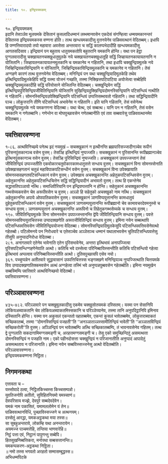 ```yaml
---
title: १०. इन्द्रिययमकम्

---
```

१०. इन्द्रिययमकम्  
इदानि तेसञ्ञेव मूलयमके देसितानं कुसलादिधम्मानं लब्भमानवसेन एकदेसं संगण्हित्वा धम्मयमकानन्तरं देसितस्स इन्द्रिययमकस्स वण्णना होति। तत्थ खन्धयमकादीसु वुत्तनयेनेव पाळिववत्थानं वेदितब्बम्। इधापि हि पण्णत्तिवारादयो तयो महावारा अवसेसा अन्तरवारा च सद्धिं कालप्पभेदादीहि खन्धयमकादीसु आगतसदिसाव। इन्द्रियानं पन बहुताय धातुयमकतोपि बहुतरानि यमकानि होन्ति। यथा पन हेट्ठा पुग्गलवारादीसु चक्खायतनचक्खुधातुमूलके नये चक्खायतनचक्खुधातूहि सद्धिं जिव्हायतनकायायतनानि न योजितानि। जिव्हायतनकायायतनमूलकानि च यमकानेव न गहितानि, तथा इधापि चक्खुन्द्रियमूलके नये जिव्हिन्द्रियकायिन्द्रियानि न योजितानि, जिव्हिन्द्रियकायिन्द्रियमूलकानि च यमकानेव न गहितानि। तेसं अग्गहणे कारणं तत्थ वुत्तनयेनेव वेदितब्बम्। मनिन्द्रियं पन यथा चक्खुन्द्रियादिमूलकेहि तथेव इत्थिन्द्रियादिमूलकेहिपि सद्धिं यस्मा योजनं गच्छति, तस्मा निक्खित्तपटिपाटिया अयोजेत्वा सब्बेहिपि चक्खुन्द्रियमूलकादीहि सद्धिं परियोसाने योजितन्ति वेदितब्बम्। चक्खुन्द्रियेन सद्धिं इत्थिन्द्रियपुरिसिन्द्रियजीवितिन्द्रियानि योजितानि सुखिन्द्रियदुक्खिन्द्रियदोमनस्सिन्द्रियानि पटिसन्धियं नत्थीति न गहितानि। सोमनस्सिन्द्रियउपेक्खिन्द्रियानि पटिसन्धियं उप्पत्तिसब्भावतो गहितानि। तथा सद्धिन्द्रियादीनि पञ्च। लोकुत्तरानि तीणि पटिसन्धियं अभावेनेव न गहितानि। इति यानि गहितानि, तेसं वसेनेत्थ चक्खुन्द्रियमूलके नये यमकगणना वेदितब्बा। यथा चेत्थ, एवं सब्बत्थ। यानि पन न गहितानि, तेसं वसेन यमकानि न गणेतब्बानि। गणेन्तेन वा मोघपुच्छावसेन गणेतब्बानीति एवं ताव सब्बवारेसु पाळिववत्थानमेव वेदितब्बम्।  


## पवत्तिवारवण्णना

१-८६. अत्थविनिच्छये पनेत्थ इदं नयमुखं – सचक्खुकानं न इत्थीनन्ति ब्रह्मपारिसज्जादीनञ्चेव रूपीनं पुरिसनपुंसकानञ्च वसेन वुत्तम्। तेसञ्हि इत्थिन्द्रियं नुप्पज्जति। सचक्खुकानं न पुरिसानन्ति रूपीब्रह्मानञ्चेव इत्थिनपुंसकानञ्च वसेन वुत्तम्। तेसञ्हि पुरिसिन्द्रियं नुप्पज्जति। अचक्खुकानं उपपज्जन्तानं तेसं जीवितिन्द्रियं उप्पज्जतीति एकवोकारचतुवोकारकामधातुसत्ते सन्धाय वुत्तम्। सचक्खुकानं विना सोमनस्सेनाति उपेक्खासहगतानं चतुन्नं महाविपाकपटिसन्धीनं वसेन वुत्तम्। सचक्खुकानं विना उपेक्खायाति सोमनस्ससहगतपटिसन्धिकानं वसेन वुत्तम्। उपेक्खाय अचक्खुकानन्ति अहेतुकपटिसन्धिवसेन वुत्तम्। अहेतुकानन्ति अहेतुकपटिसन्धिचित्तेन सद्धिं सद्धिन्द्रियादीनं अभावतो वुत्तम्। तत्थ हि एकन्तेनेव सद्धासतिपञ्ञायो नत्थि। समाधिवीरियानि पन इन्द्रियप्पत्तानि न होन्ति। सहेतुकानं अचक्खुकानन्ति गब्भसेय्यकवसेन चेव अरूपीवसेन च वुत्तम्। अञ्ञो हि सहेतुको अचक्खुको नाम नत्थि। सचक्खुकानं अहेतुकानन्ति अपाये ओपपातिकवसेन वुत्तम्। सचक्खुकानं ञाणविप्पयुत्तानन्ति कामधातुयं दुहेतुकपटिसन्धिकानं वसेन वुत्तम्। सचक्खुकानं ञाणसम्पयुत्तानन्ति रूपीब्रह्मानो चेव कामावचरदेवमनुस्से च सन्धाय वुत्तम्। ञाणसम्पयुत्तानं अचक्खुकानन्ति अरूपिनो च तिहेतुकगब्भसेय्यके च सन्धाय वुत्तम्।  
१९०. जीवितिन्द्रियमूलके विना सोमनस्सेन उपपज्जन्तानन्ति द्वेपि जीवितिन्द्रियानि सन्धाय वुत्तम्। पवत्ते सोमनस्सविप्पयुत्तचित्तस्स उप्पादक्खणेति अरूपजीवितिन्द्रियं सन्धाय वुत्तम्। इमिना नयेन सब्बत्थापि पटिसन्धिपवत्तिवसेन जीवितिन्द्रिययोजना वेदितब्बा। सोमनस्सिन्द्रियादिमूलकेसुपि पटिसन्धिपवत्तिवसेनेवत्थो गहेतब्बो। पटिलोमनये पन निरोधवारे च एतेसञ्चेव अञ्ञेसञ्च धम्मानं यथालाभवसेन चुतिपटिसन्धिपवत्तेसु तीसुपि अनुप्पादनिरोधा वेदितब्बा।  
२८१. अनागतवारे एतेनेव भावेनाति एतेन पुरिसभावेनेव, अन्तरा इत्थिभावं अनापज्जित्वा पुरिसपटिसन्धिग्गहणेनेवाति अत्थो। कतिचि भवे दस्सेत्वा परिनिब्बायिस्सन्तीति कतिचि पटिसन्धियो गहेत्वा इत्थिभावं अप्पत्वाव परिनिब्बायिस्सन्तीति अत्थो। दुतियपुच्छायपि एसेव नयो।  
३६१. पच्चुप्पन्नेन अतीतवारे सुद्धावासानं उपपत्तिचित्तस्स भङ्गक्खणे मनिन्द्रियञ्च नुप्पज्जित्थाति चित्तयमके विय उप्पादक्खणातिक्कमवसेन अत्थं अग्गहेत्वा तस्मिं भवे अनुप्पन्नपुब्बवसेन गहेतब्बोति। इमिना नयमुखेन सब्बस्मिम्पि पवत्तिवारे अत्थविनिच्छयो वेदितब्बो।  
पवत्तिवारवण्णना।  


## परिञ्ञावारवण्णना

४३५-४८२. परिञ्ञावारे पन चक्खुमूलकादीसु एकमेव चक्खुसोतयमकं दस्सितम्। यस्मा पन सेसानिपि लोकियअब्याकतानि चेव लोकियअब्याकतमिस्सकानि च परिञ्ञेय्यानेव, तस्मा तानि अनुपदिट्ठानिपि इमिनाव दस्सितानि होन्ति। यस्मा पन अकुसलं एकन्ततो पहातब्बमेव, एकन्तं कुसलं भावेतब्बमेव, लोकुत्तराब्याकतं सच्छिकातब्बं, तस्मा ‘‘दोमनस्सिन्द्रियं पजहती’’ति ‘‘अनञ्ञातञ्ञस्सामीतिन्द्रियं भावेती’’ति ‘‘अञ्ञाताविन्द्रियं सच्छिकरोती’’ति वुत्तम्। अञ्ञिन्द्रियं पन भावेतब्बम्पि अत्थि सच्छिकातब्बम्पि, तं भावनावसेनेव गहितम्। तत्थ द्वे पुग्गलाति सकदागामिमग्गसमङ्गी च, अरहत्तमग्गसमङ्गी च। तेसु एको समुच्छिन्दितुं असमत्थत्ता दोमनस्सिन्द्रियं न पजहति नाम। एको पहीनदोसत्ता चक्खुन्द्रियं न परिजानातीति अनुप्पादं आपादेतुं असमत्थताय न परिजानाति। इमिना नयेन सब्बविस्सज्जनेसु अत्थो वेदितब्बोति।  
परिञ्ञावारवण्णना।  
इन्द्रिययमकवण्णना निट्ठिता।  


## निगमनकथा

एत्तावता च –  
यस्सोवादे ठत्वा, निट्ठितकिच्चस्स किच्चसम्पन्नो।  
युवतिजनोपि अतीतो, सुविहितनियमो यमस्साणं॥  
देवपरिसाय मज्झे, देवपुरे सब्बदेवदेवेन।  
यमकं नाम पकासितं, यमामललोमेन यं तेन॥  
पाळिववत्थानविधिं, पुच्छाविस्सज्जने च अत्थनयम्।  
दस्सेतुं आरद्धा, यमकअट्ठकथा मया तस्स॥  
सा सुबहुअन्तराये, लोकम्हि यथा अनन्तरायेन।  
अयमज्ज पञ्चमत्तेहि, तन्तिया भाणवारेहि॥  
निट्ठं पत्ता एवं, निट्ठानं पापुणन्तु सब्बेपि।  
हितसुखनिब्बत्तिकरा, मनोरथा सब्बसत्तानन्ति॥  
यमकप्पकरण-अट्ठकथा निट्ठिता।  
॥ नमो तस्स भगवतो अरहतो सम्मासम्बुद्धस्स॥  
अभिधम्मपिटके  